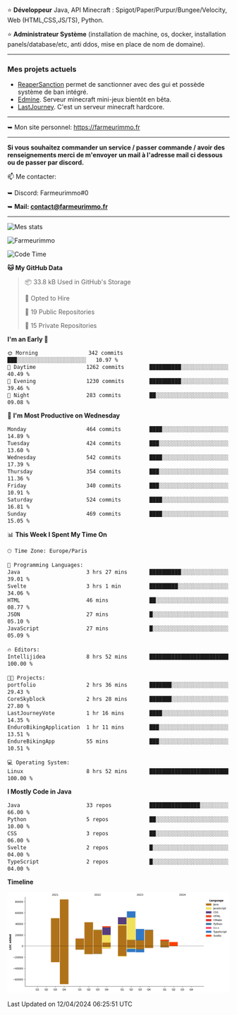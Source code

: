 ⭐ **Développeur** Java, API Minecraft : Spigot/Paper/Purpur/Bungee/Velocity, Web (HTML,CSS,JS/TS), Python.

⭐ **Administrateur Système** (installation de machine, os, docker, installation panels/database/etc, anti ddos, mise en place de nom de domaine).

---

### Mes projets actuels
- [ReaperSanction](https://www.spigotmc.org/resources/reapersanction.89580/) permet de sanctionner avec des gui et possède système de ban intégré.
- [Edmine](https://edmine.net). Serveur minecraft mini-jeux bientôt en bêta.
- [LastJourney](https://lastjourney.fr). C'est un serveur minecraft hardcore.

---

➥ Mon site personnel: https://farmeurimmo.fr

---

**Si vous souhaitez commander un service / passer commande / avoir des renseignements merci de m'envoyer un mail à l'adresse mail ci dessous ou de passer par discord.**

📫 Me contacter:
 
   ➥ Discord: Farmeurimmo#0
   
   ➥ **Mail: contact@farmeurimmo.fr**

---

![Mes stats](https://github-readme-stats.farmeurimmo.fr/api?username=Farmeurimmo&count_private=true&show_icons=true&theme=radical)

<img src="https://komarev.com/ghpvc/?username=Farmeurimmo" alt="Farmeurimmo" />

<!--START_SECTION:waka-->
![Code Time](http://img.shields.io/badge/Code%20Time-1%2C283%20hrs%2026%20mins-blue)

**🐱 My GitHub Data** 

> 📦 33.8 kB Used in GitHub's Storage 
 > 
> 💼 Opted to Hire
 > 
> 📜 19 Public Repositories 
 > 
> 🔑 15 Private Repositories 
 > 
**I'm an Early 🐤** 

```text
🌞 Morning                342 commits         ███░░░░░░░░░░░░░░░░░░░░░░   10.97 % 
🌆 Daytime                1262 commits        ██████████░░░░░░░░░░░░░░░   40.49 % 
🌃 Evening                1230 commits        ██████████░░░░░░░░░░░░░░░   39.46 % 
🌙 Night                  283 commits         ██░░░░░░░░░░░░░░░░░░░░░░░   09.08 % 
```
📅 **I'm Most Productive on Wednesday** 

```text
Monday                   464 commits         ████░░░░░░░░░░░░░░░░░░░░░   14.89 % 
Tuesday                  424 commits         ███░░░░░░░░░░░░░░░░░░░░░░   13.60 % 
Wednesday                542 commits         ████░░░░░░░░░░░░░░░░░░░░░   17.39 % 
Thursday                 354 commits         ███░░░░░░░░░░░░░░░░░░░░░░   11.36 % 
Friday                   340 commits         ███░░░░░░░░░░░░░░░░░░░░░░   10.91 % 
Saturday                 524 commits         ████░░░░░░░░░░░░░░░░░░░░░   16.81 % 
Sunday                   469 commits         ████░░░░░░░░░░░░░░░░░░░░░   15.05 % 
```


📊 **This Week I Spent My Time On** 

```text
🕑︎ Time Zone: Europe/Paris

💬 Programming Languages: 
Java                     3 hrs 27 mins       ██████████░░░░░░░░░░░░░░░   39.01 % 
Svelte                   3 hrs 1 min         █████████░░░░░░░░░░░░░░░░   34.06 % 
HTML                     46 mins             ██░░░░░░░░░░░░░░░░░░░░░░░   08.77 % 
JSON                     27 mins             █░░░░░░░░░░░░░░░░░░░░░░░░   05.10 % 
JavaScript               27 mins             █░░░░░░░░░░░░░░░░░░░░░░░░   05.09 % 

🔥 Editors: 
Intellijidea             8 hrs 52 mins       █████████████████████████   100.00 % 

🐱‍💻 Projects: 
portfolio                2 hrs 36 mins       ███████░░░░░░░░░░░░░░░░░░   29.43 % 
CoreSkyblock             2 hrs 28 mins       ███████░░░░░░░░░░░░░░░░░░   27.80 % 
LastJourneyVote          1 hr 16 mins        ████░░░░░░░░░░░░░░░░░░░░░   14.35 % 
EnduroBikingApplication  1 hr 11 mins        ███░░░░░░░░░░░░░░░░░░░░░░   13.51 % 
EndureBikingApp          55 mins             ███░░░░░░░░░░░░░░░░░░░░░░   10.51 % 

💻 Operating System: 
Linux                    8 hrs 52 mins       █████████████████████████   100.00 % 
```

**I Mostly Code in Java** 

```text
Java                     33 repos            ████████████████░░░░░░░░░   66.00 % 
Python                   5 repos             ██░░░░░░░░░░░░░░░░░░░░░░░   10.00 % 
CSS                      3 repos             ██░░░░░░░░░░░░░░░░░░░░░░░   06.00 % 
Svelte                   2 repos             █░░░░░░░░░░░░░░░░░░░░░░░░   04.00 % 
TypeScript               2 repos             █░░░░░░░░░░░░░░░░░░░░░░░░   04.00 % 
```



**Timeline**

![Lines of Code chart](https://raw.githubusercontent.com/Farmeurimmo/Farmeurimmo/main/assets/bar_graph.png)


 Last Updated on 12/04/2024 06:25:51 UTC
<!--END_SECTION:waka-->
